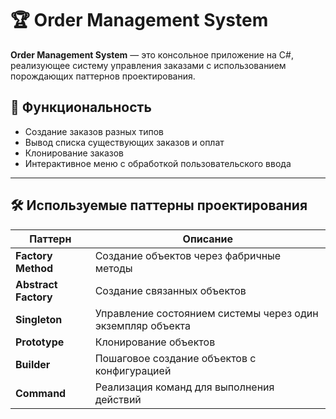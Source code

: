 # 🏆 Order Management System  

**Order Management System** — это консольное приложение на C#, реализующее систему управления заказами с использованием порождающих паттернов проектирования.  

## 🚀 Функциональность  
- Создание заказов разных типов 
- Вывод списка существующих заказов и оплат 
- Клонирование заказов  
- Интерактивное меню с обработкой пользовательского ввода  

---

## 🛠️ Используемые паттерны проектирования  
| Паттерн | Описание |
|---------|----------|
| **Factory Method** | Создание объектов через фабричные методы |
| **Abstract Factory** | Создание связанных объектов |
| **Singleton** | Управление состоянием системы через один экземпляр объекта |
| **Prototype** | Клонирование объектов |
| **Builder** | Пошаговое создание объектов с конфигурацией |
| **Command** | Реализация команд для выполнения действий |
